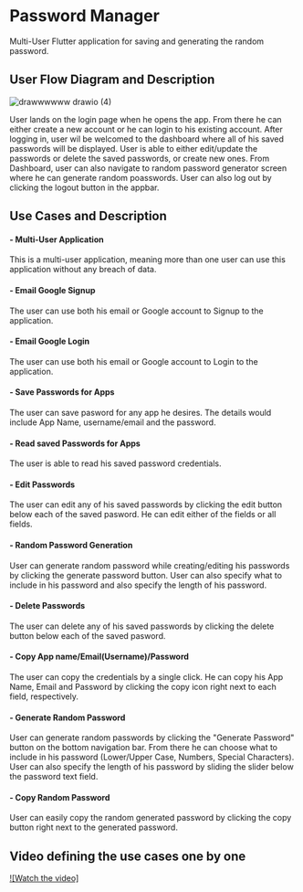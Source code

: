 # Password Manager

Multi-User Flutter application for saving and generating the random password.

## User Flow Diagram and Description
![drawwwwww drawio (4)](https://user-images.githubusercontent.com/108008682/185386429-d3282f71-905a-4c4a-a3fc-76debdb64db8.png)

User lands on the login page when he opens the app. From there he can either create a new account or he can login to his existing account. After logging in, user wil be welcomed to the dashboard where all of his saved passwords will be displayed. User is able to either edit/update the passwords or delete the saved passwords, or create new ones. From Dashboard, user can also navigate to random password generator screen where he can generate random poasswords. User can also log out by clicking the logout button in the appbar.
## Use Cases and Description

#### - Multi-User Application ####
This is a multi-user application, meaning more than one user can use this application without any breach of data.
#### - Email Google Signup ####
The user can use both his email or Google account to Signup to the application. 
#### - Email Google Login ####
The user can use both his email or Google account to Login to the application. 
#### - Save Passwords for Apps ####
The user can save pasword for any app he desires. The details would include App Name, username/email and the password.
#### - Read saved Passwords for Apps ####
The user is able to read his saved password credentials.
#### - Edit Passwords ####
The user can edit any of his saved passwords by clicking the edit button below each of the saved pasword. He can edit either of the fields or all fields.
#### - Random Password Generation  ####
User can generate random password while creating/editing his passwords by clicking the generate password button. User can also specify what to include in his password and also specify the length of his password.
#### - Delete Passwords ####
The user can delete any of his saved passwords by clicking the delete button below each of the saved pasword.
#### - Copy App name/Email(Username)/Password ####
The user can copy the credentials by a single click. He can copy his App Name, Email and Password by clicking the copy icon right next to each field, respectively.
#### - Generate Random Password  ####
User can generate random passwords by clicking the "Generate Password" button on the bottom navigation bar. From there he can choose what to include in his password (Lower/Upper Case, Numbers, Special Characters). User can also specify the length of his password by sliding the slider below the password text field. 
#### - Copy Random Password  ####
User can easily copy the random generated password by clicking the copy button right next to the generated password. 


## Video defining the use cases one by one

[![Watch the video]](https://youtu.be/E2Ak2vWGgiI)
